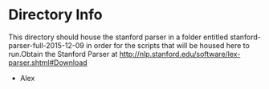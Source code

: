 # Directory Info

This directory should house the stanford parser in a folder entitled stanford-parser-full-2015-12-09 in order for the scripts that will be housed here to run.Obtain the Stanford Parser at http://nlp.stanford.edu/software/lex-parser.shtml#Download

- Alex
